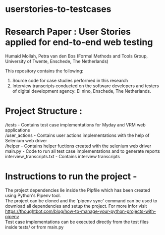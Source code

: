 # userstories-to-testcases

# Research Paper : User Stories applied for end-to-end web testing 
Humaid Mollah, Petra van den Bos (Formal Methods and Tools Group, University of Twente, Enschede, The Netherlands)

This repository contains the following:
1. Source code for case studies performed in this research
2. Interview transcripts conducted on the software developers and testers of digital development agency: El nino, Enschede, The Netherlands.

# Project Structure :

/tests -  Contains test case implementations for Myday and VRM web applications <br />
/user_actions - Contains user actions implementations with the help of Selenium web driver <br />
/helper - Contains helper fuctions created with the selenium web driver <br />
main.py - Code to run all test case implementations and to generate reports <br />
interview_transcripts.txt - Contains interview transcripts

# Instructions to run the project - 

The project dependencies lie inside the Pipfile which has been created using Python's Pipenv tool. <br />
The project can be cloned and the 'pipenv sync' command can be used to download all dependencies and setup the project. For more infor visit https://thoughtbot.com/blog/how-to-manage-your-python-projects-with-pipenv <br />
Test case implementations can be executed directly from the test files inside tests/ or from main.py


